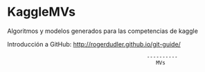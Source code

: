 KaggleMVs
=========

Algoritmos y modelos generados para las competencias de kaggle


Introducción a GitHub: http://rogerdudler.github.io/git-guide/



                                                 ----------
                                                    MVs
